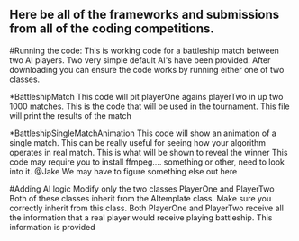 ## Here be all of the frameworks and submissions from all of the coding competitions.


#Running the code:
This is working code for a battleship match between two AI players. Two very simple default AI's have been provided. 
After downloading you can ensure the code works by running either one of two classes. 

*BattleshipMatch
	This code will pit playerOne agains playerTwo in up two 1000 matches. This is the code that will be used in the tournament.
	This file will print the results of the match
	
*BattleshipSingleMatchAnimation
	This code will show an animation of a single match. 
	This can be really useful for seeing how your algorithm operates in real match.
	This is what will be shown to reveal the winner
	This code may require you to install ffmpeg.... something or other, need to look into it. @Jake We may have to figure something else out here


#Adding AI logic
Modify only the two classes PlayerOne and PlayerTwo
Both of these classes inherit from the AItemplate class. Make sure you correctly inherit from this class.
Both PlayerOne and PlayerTwo receive all the information that a real player would receive playing battleship. This information is provided 


